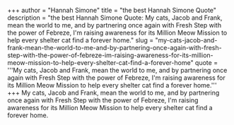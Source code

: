 +++
author = "Hannah Simone"
title = "the best Hannah Simone Quote"
description = "the best Hannah Simone Quote: My cats, Jacob and Frank, mean the world to me, and by partnering once again with Fresh Step with the power of Febreze, I'm raising awareness for its Million Meow Mission to help every shelter cat find a forever home."
slug = "my-cats-jacob-and-frank-mean-the-world-to-me-and-by-partnering-once-again-with-fresh-step-with-the-power-of-febreze-im-raising-awareness-for-its-million-meow-mission-to-help-every-shelter-cat-find-a-forever-home"
quote = '''My cats, Jacob and Frank, mean the world to me, and by partnering once again with Fresh Step with the power of Febreze, I'm raising awareness for its Million Meow Mission to help every shelter cat find a forever home.'''
+++
My cats, Jacob and Frank, mean the world to me, and by partnering once again with Fresh Step with the power of Febreze, I'm raising awareness for its Million Meow Mission to help every shelter cat find a forever home.
